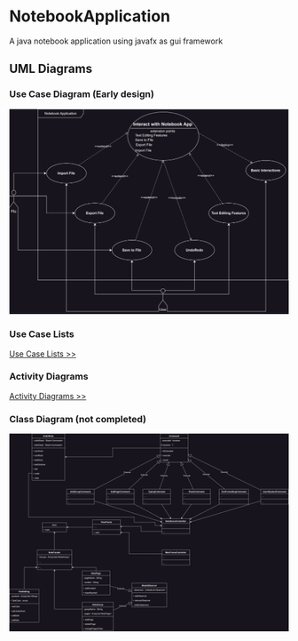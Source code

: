 # NotebookApplication
A java notebook application using javafx as gui framework

## UML Diagrams
### Use Case Diagram (Early design)
![use_case_diagram](uml_diagrams/images/use_case_diagram.svg)

### Use Case Lists
[Use Case Lists >>](uml_diagrams/use_case_list.md)

### Activity Diagrams
[Activity Diagrams >>](uml_diagrams/activity_diagrams.md)

### Class Diagram (not completed)
![class_diagram](uml_diagrams/images/class_diagram.svg)